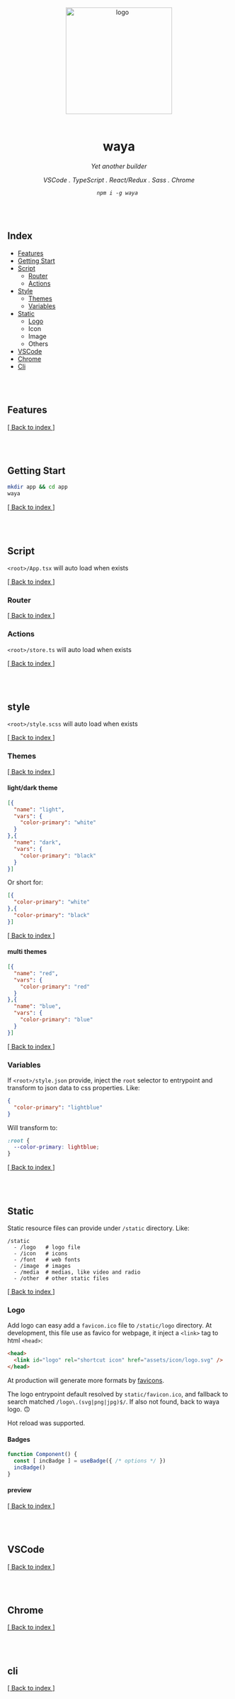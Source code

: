 <br/>

<div align=center>

<br />
<img src="./logo.svg" alt="logo" title="logo" width="240" />
<br />
<br />

# waya

_Yet another builder_

_VSCode . TypeScript . React/Redux . Sass . Chrome_

_`npm i -g waya `_

</div>

<br />
<br />

## Index

- [Features](#features)
- [Getting Start](#getting-start)
- [Script](#script)
  - [Router](#router)
  - [Actions](#actions)
- [Style](#style)
  - [Themes](#themes)
  - [Variables](#variables)
- [Static](#static)
  - [Logo](#logo)
  - Icon
  - Image
  - Others
- [VSCode](#vscode)
- [Chrome](#chrome)
- [Cli](#cli)

<br />
<br />


## Features

[[ Back to index ]](#index)

<br />
<br />

## Getting Start

```sh
mkdir app && cd app
waya
```

[[ Back to index ]](#index)

<br />
<br />

## Script

`<root>/App.tsx` will auto load when exists

[[ Back to index ]](#index)

### Router

[[ Back to index ]](#index)

### Actions

`<root>/store.ts` will auto load when exists

[[ Back to index ]](#index)

<br />
<br />

## style

`<root>/style.scss` will auto load when exists

[[ Back to index ]](#index)

### Themes

[[ Back to index ]](#index)

#### light/dark theme

```json style.json
[{
  "name": "light",
  "vars": {
    "color-primary": "white"
  }
},{
  "name": "dark",
  "vars": {
    "color-primary": "black"
  }
}]
```

Or short for:

```json style.json
[{
  "color-primary": "white"
},{
  "color-primary": "black"
}]
```

[[ Back to index ]](#index)

#### multi themes

```json style.json
[{
  "name": "red",
  "vars": {
    "color-primary": "red"
  }
},{
  "name": "blue",
  "vars": {
    "color-primary": "blue"
  }
}]
```

[[ Back to index ]](#index)

### Variables

If `<root>/style.json` provide, inject the `root` selector to entrypoint and transform to json data to css properties. Like:

```json style.json
{
  "color-primary": "lightblue"
}
```

Will transform to:

```css
:root {
  --color-primary: lightblue;
}
```
[[ Back to index ]](#index)

<br />
<br />


## Static

Static resource files can provide under `/static` directory. Like:

```
/static
  - /logo   # logo file
  - /icon   # icons
  - /font   # web fonts
  - /image  # images
  - /media  # medias, like video and radio
  - /other  # other static files
```

[[ Back to index ]](#index)


### Logo

Add logo can easy add a `favicon.ico` file to `/static/logo` directory. At development, this file use as favico for webpage, it inject a `<link>` tag to html `<head>`:

```html
<head>
  <link id="logo" rel="shortcut icon" href="assets/icon/logo.svg" />
</head>
```

At production will generate more formats by [favicons][favicon].

The logo entrypoint default resolved by `static/favicon.ico`, and fallback to search matched `/logo\.(svg|png|jpg)$/`. If also not found, back to waya logo. 🙃

Hot reload was supported.

#### Badges

```ts
function Component() {
  const [ incBadge ] = useBadge({ /* options */ })
  incBadge()
}
```

#### preview

<todo>


[[ Back to index ]](#index)

<br />
<br />

## VSCode

[[ Back to index ]](#index)

<br />
<br />


## Chrome

[[ Back to index ]](#index)

<br />
<br />

## cli

[[ Back to index ]](#index)


[favicon]: https://github.com/itgalaxy/favicons
[favico.js]: https://github.com/ejci/favico.js